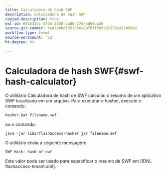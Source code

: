 ```yaml
---
title: Calculadora de hash SWF
description: Calculadora de hash SWF
copied-description: true
exl-id: 651b31bc-47b5-4388-aa00-27d3bd59da30
source-git-commit: be43bbbd1051886c8979ff590a3197b2a7249b6a
workflow-type: tm+mt
source-wordcount: '52'
ht-degree: 0%

---
```


# Calculadora de hash SWF{#swf-hash-calculator}

O utilitário Calculadora de hash de SWF calculou o resumo de um aplicativo SWF localizado em um arquivo. Para executar o hasher, execute o comando:

```
Hasher.bat filename.swf
```

ou o comando:

```
java -jar libs/flashaccess-hasher.jar filename.swf
```

O utilitário envia a seguinte mensagem:

```
SWF Hash: hash-of-swf
```

Este valor pode ser usado para especificar o resumo de SWF em [!DNL flashaccess-tenant.xml].

